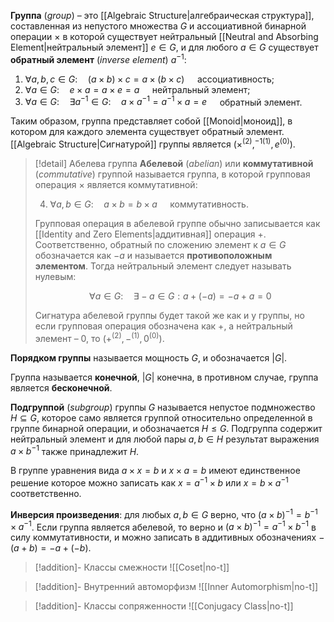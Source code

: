
**Группа** (*group*) –  это [[Algebraic Structure|алгебраическая структура]], составленная из непустого множества $G$ и ассоциативной бинарной операции $×$ в которой существует нейтральный [[Neutral and Absorbing Element|нейтральный элемент]] $e∈G$, и для любого $a∈G$ существует **обратный элемент** (*inverse element*) $a^{-1}$:

1. $∀a,b,c∈G: \quad (a × b) × c = a × (b × c)\quad$ ассоциативность;
2. $∀a∈G: \quad e×a=a×e=a\quad$ нейтральный элемент;
3. $∀a∈G: \quad ∃a^{-1}∈G: \quad a×a^{-1}=a^{-1}×a=e \quad$  обратный элемент.

Таким образом, группа представляет собой [[Monoid|моноид]], в котором для каждого элемента существует обратный элемент. [[Algebraic Structure|Сигнатурой]] группы является $(×^{(2)}, ^{-1(1)}, e^{(0)})$. 

>[!detail] Абелева группа
> **Абелевой** (*abelian*) или **коммутативной** (*commutative*) группой называется группа, в которой групповая операция $×$ является коммутативной:
> 
> 4. $∀a,b∈G: \quad a×b = b×a\quad$ коммутативность.
> 
> Групповая операция в абелевой группе обычно записывается как [[Identity and Zero Elements|аддитивная]] операция $+$. Соответственно, обратный по сложению элемент к $a∈G$ обозначается как $-a$ и называется **противоположным элементом**. Тогда нейтральный элемент следует называть нулевым:
> 
> $$
> ∀a∈G: \quad ∃-a∈G: a +(-a) = -a+a=0
> $$
> 
> Сигнатура абелевой группы будет такой же как и у группы, но если групповая операция обозначена как $+$, а нейтральный элемент – $0$, то $(+^{(2)}, -^{(1)}, 0^{(0)})$.

**Порядком группы** называется мощность $G$, и обозначается $|G|$.

Группа называется **конечной**, $|G|$ конечна, в противном случае, группа является **бесконечной**.

**Подгруппой** (*subgroup*) группы $G$ называется непустое подмножество $H⊆G$, которое само является группой относительно определенной в группе бинарной операции, и обозначается $H≤G$. Подгруппа содержит нейтральный элемент и для любой пары $a,b∈H$ результат выражения $a×b^{-1}$ также принадлежит $H$.

В группе уравнения вида $a×x=b$ и $x×a=b$ имеют единственное решение которое можно записать как $x=a^{-1}×b$ или $x=b×a^{-1}$  соответственно. 

**Инверсия произведения**: для любых $a,b∈G$ верно, что $(a×b)^{-1}=b^{-1}×a^{-1}$. Если группа является абелевой, то верно и  $(a×b)^{-1}=a^{-1}×b^{-1}$ в силу коммутативности, и можно записать в аддитивных обозначениях $-(a+b)=-a+(-b)$.

>[!addition]- Классы смежности
>![[Coset|no-t]]

>[!addition]- Внутренний автоморфизм
>![[Inner Automorphism|no-t]]

>[!addition]- Классы сопряженности
![[Conjugacy Class|no-t]]